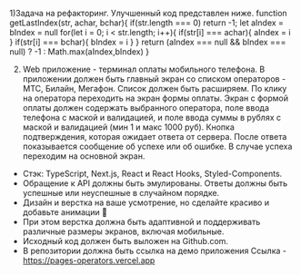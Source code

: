 1)Задача на рефакторинг. Улучшенный код представлен ниже.
function getLastIndex(str, achar, bchar){
    if(str.length === 0) return -1;
    let aIndex = bIndex = null
    for(let i = 0; i < str.length; i++){
        if(str[i] === achar){
            aIndex = i
        }
        if(str[i] === bchar){
            bIndex = i
        }
    }
    return (aIndex === null && bIndex === null) ? -1 : Math.max(aIndex,bIndex)
}

2) Web приложение - терминал оплаты мобильного телефона.
В приложении должен быть главный экран со списком операторов - МТС, Билайн,
Мегафон. Список должен быть расширяем. По клику на оператора переходить на
экран формы оплаты.
Экран с формой оплаты должен содержать выбранного оператора, поле ввода
телефона с маской и валидацией, и поле ввода суммы в рублях с маской и
валидацией (мин 1 и макс 1000 руб). Кнопка подтверждения, которая ожидает ответа
от сервера. После ответа показывается сообщение об успехе или об ошибке. В случае
успеха переходим на основной экран.
- Стэк: TypeScript, Next.js, React и React Hooks, Styled-Components.
- Обращение к API должны быть эмулированы. Ответы должны быть успешные
или неуспешные в случайном порядке.
- Дизайн и верстка на ваше усмотрение, но сделайте красиво и добавьте
анимации 💅
- При этом верстка должна быть адаптивной и поддерживать различные размеры
экранов, включая мобильные.
- Исходный код должен быть выложен на Github.com.
- В репозитории должна быть ссылка на демо приложения
Ссылка - https://pages-operators.vercel.app
